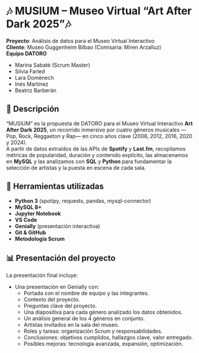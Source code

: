 # 🎶 MUSIUM – Museo Virtual “Art After Dark 2025”🎶

**Proyecto**: Análisis de datos para el Museo Virtual Interactivo  
**Cliente**: Museo Guggenheim Bilbao (Comisaria: Miren Arzalluz)  
**Equipo DATORO**  
- Marina Sabaté (Scrum Master)  
- Silvia Farled  
- Lara Domènech  
- Inés Martínez  
- Beatriz Barberán  

## 📖 Descripción

“MUSIUM” es la propuesta de DATORO para el Museo Virtual Interactivo **Art After Dark 2025**, un recorrido inmersivo por cuatro géneros musicales —Pop, Rock, Reggaeton y Rap— en cinco años clave (2008, 2012, 2016, 2020 y 2024).  
A partir de datos extraídos de las APIs de **Spotify** y **Last.fm**, recopilamos métricas de popularidad, duración y contenido explícito, las almacenamos en **MySQL** y las analizamos con **SQL** y **Python** para fundamentar la selección de artistas 
y la puesta en escena de cada sala.

## 🔧 Herramientas utilizadas

- **Python 3** (spotipy, requests, pandas, mysql-connector)  
- **MySQL 8+**
- **Jupyter Notebook**
- **VS Code** 
- **Genially** (presentación interactiva)  
- **Git & GitHub**
- **Metodología Scrum**

## 📊 Presentación del proyecto

La presentación final incluye:

- Una presentación en Genially con:
    - Portada con el nombre de equipo y las integrantes.
    - Contexto del proyecto.
    - Preguntas clave del proyecto.
    - Una diapositiva para cada género analizado los datos obtenidos.
    - Un análisis general de los 4 géneros en conjunto.
    - Artistas invitados en la sala del museo.
    - Roles y tareas: organización Scrum y responsabilidades.
    - Conclusiones: objetivos cumplidos, hallazgos clave, valor entregado.
    - Posibles mejoras: tecnología avanzada, expansión, optimización.

